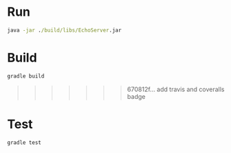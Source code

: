 # Run
``` cmd
java -jar ./build/libs/EchoServer.jar
```

# Build

``` cmd
gradle build
```

>>>>>>> 670812f... add travis and coveralls badge
# Test

``` cmd
gradle test
```
